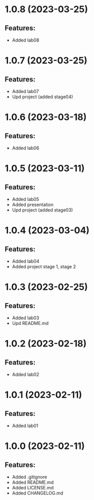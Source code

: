 # 1.0.8 (2023-03-25)

## Features:

-   Added lab08

# 1.0.7 (2023-03-25)

## Features:

-   Added lab07
-   Upd project (added stage04)

# 1.0.6 (2023-03-18)

## Features:

-   Added lab06

# 1.0.5 (2023-03-11)

## Features:

-   Added lab05
-   Added presentation
-   Upd project (added stage03)

# 1.0.4 (2023-03-04)

## Features:

-   Added lab04
-   Added project stage 1, stage 2

# 1.0.3 (2023-02-25)

## Features:

-   Added lab03
-   Upd README.md

# 1.0.2 (2023-02-18)

## Features:

-   Added lab02

# 1.0.1 (2023-02-11)

## Features:

-   Added lab01

# 1.0.0 (2023-02-11)

## Features:

-   Added .gitignore
-   Added README.md
-   Added LICENSE.md
-   Added CHANGELOG.md
